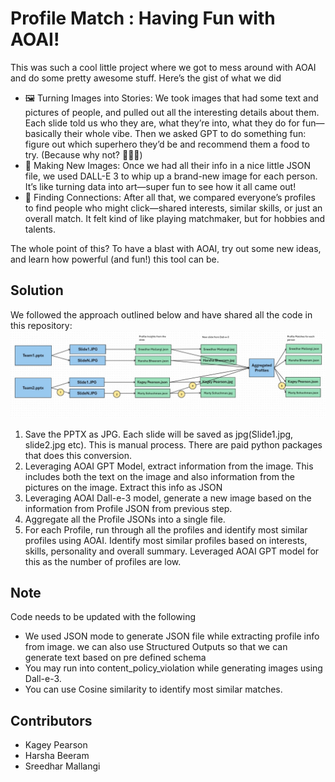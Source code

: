 # Profile Match : Having Fun with AOAI!

This was such a cool little project where we got to mess around with AOAI and do some pretty awesome stuff. Here’s the gist of what we did
- 🖼️ Turning Images into Stories: We took images that had some text and pictures of people, and pulled out all the interesting details about them. Each slide told us who they are, what they’re into, what they do for fun—basically their whole vibe. Then we asked GPT to do something fun: figure out which superhero they’d be and recommend them a food to try. (Because why not? 🦸‍♂️🍩)
- 🎨 Making New Images: Once we had all their info in a nice little JSON file, we used DALL-E 3 to whip up a brand-new image for each person. It’s like turning data into art—super fun to see how it all came out!
- 🤝 Finding Connections: After all that, we compared everyone’s profiles to find people who might click—shared interests, similar skills, or just an overall match. It felt kind of like playing matchmaker, but for hobbies and talents.

The whole point of this? To have a blast with AOAI, try out some new ideas, and learn how powerful (and fun!) this tool can be.

## Solution

We followed the approach outlined below and have shared all the code in this repository:
![Profile Match Approach](Other/Profile_Match_Flow.jpg)
1. Save the PPTX as JPG. Each slide will be saved as jpg(Slide1.jpg, slide2.jpg etc). This is manual process. There are paid python packages that does  this conversion.
2. Leveraging AOAI GPT Model, extract information from the image. This includes both the text on the image and also information from the pictures on the image. Extract this info as JSON
3. Leveraging AOAI Dall-e-3 model, generate a new image based on the information from Profile JSON from previous step.
4. Aggregate all the Profile JSONs into a single file. 
5. For each Profile, run through all the profiles and identify most similar profiles using AOAI. Identify most similar profiles based on interests, skills, personality and overall summary. Leveraged AOAI GPT model for this as the number of profiles are low. 

## Note
Code needs to be updated with the following
- We used JSON mode to generate JSON file while extracting profile info from image. we can also use Structured Outputs so that we can generate text based on pre defined schema
- You may run into content_policy_violation while generating images using Dall-e-3.
- You can use Cosine similarity to identify most similar matches.

## Contributors
- Kagey Pearson 
- Harsha Beeram
- Sreedhar Mallangi
